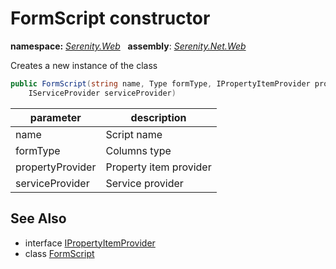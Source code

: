 # FormScript constructor
**namespace:** *[Serenity.Web](../../README.md#serenity.web-namespace)*   **assembly**: *[Serenity.Net.Web](../../README.md)*

Creates a new instance of the class

```csharp
public FormScript(string name, Type formType, IPropertyItemProvider propertyProvider, 
    IServiceProvider serviceProvider)
```

| parameter | description |
| --- | --- |
| name | Script name |
| formType | Columns type |
| propertyProvider | Property item provider |
| serviceProvider | Service provider |

## See Also

* interface [IPropertyItemProvider](../Serenity.Net.Entity/../../Serenity.PropertyGrid/IPropertyItemProvider.md)
* class [FormScript](../FormScript.md)